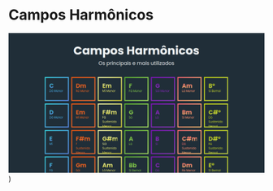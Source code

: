 # Campos Harmônicos


[![image](/assets/images/tela.png)](https://walterpaulo.github.io/campos-harmonicos))